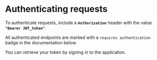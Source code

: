 # Authenticating requests

To authenticate requests, include a **`Authorization`** header with the value **`"Bearer JWT_token"`**.

All authenticated endpoints are marked with a `requires authentication` badge in the documentation below.

You can retrieve your token by signing in to the application.
